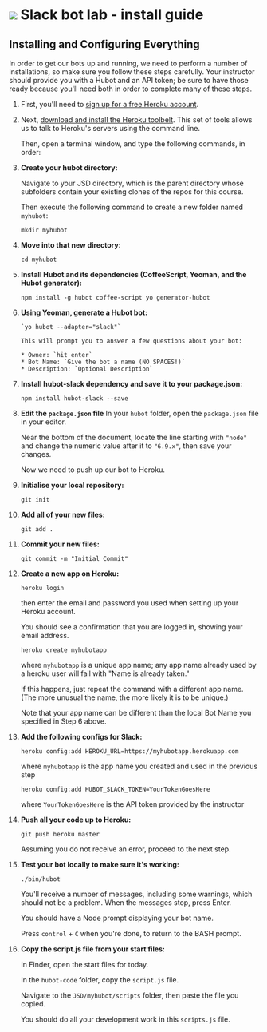 # ![](https://ga-dash.s3.amazonaws.com/production/assets/logo-9f88ae6c9c3871690e33280fcf557f33.png) Slack bot lab - install guide

## Installing and Configuring Everything

In order to get our bots up and running, we need to perform a number of installations, so make sure you follow these steps carefully.
Your instructor should provide you with a Hubot and an API token; be sure to have those ready because you'll need both in order to complete many of these steps.

1.  First, you'll need to [sign up for a free Heroku account](http://heroku.com).

2.  Next, [download and install the Heroku toolbelt](https://toolbelt.heroku.com/). This set of tools allows us to talk to Heroku's servers using the command line.

    Then, open a terminal window, and type the following commands, in order:

3.  **Create your hubot directory:**

    Navigate to your JSD directory, which is the parent directory whose subfolders contain your existing clones of the repos for this course.

    Then execute the following command to create a new folder named `myhubot`:

    `mkdir myhubot`

4.  **Move into that new directory:**

    `cd myhubot`

5.  **Install Hubot and its dependencies (CoffeeScript, Yeoman, and the Hubot generator):**

    `npm install -g hubot coffee-script yo generator-hubot`

6.  **Using Yeoman, generate a Hubot bot:**

        `yo hubot --adapter="slack"`

        This will prompt you to answer a few questions about your bot:

        * Owner: `hit enter`
        * Bot Name: `Give the bot a name (NO SPACES!)`
        * Description: `Optional Description`

    <!--
        >Note: the `--adapter="slack"` option in the `yo` command above is a workaround for a dependency-related bug in `generator-hubot` causing the program to crash when it prompts the user for what adapter they want to use. If you specify the adapter on the command line as above, the broken prompting code will be skipped. (This is all documented in [this issue](https://github.com/github/generator-hubot/issues/64) in the `generator-hubot` repo.)
    -->

7.  **Install hubot-slack dependency and save it to your package.json:**

    `npm install hubot-slack --save`

8.  **Edit the `package.json` file**
    In your `hubot` folder, open the `package.json` file in your editor.

    Near the bottom of the document, locate the line starting with `"node"` and change the numeric value after it to `"6.9.x"`, then save your changes.

    Now we need to push up our bot to Heroku.

9.  **Initialise your local repository:**

    `git init`

10. **Add all of your new files:**

    `git add .`

11. **Commit your new files:**

    `git commit -m "Initial Commit"`

12. **Create a new app on Heroku:**

    `heroku login`

    then enter the email and password you used when setting up your Heroku account.

    You should see a confirmation that you are logged in, showing your email address.

    `heroku create myhubotapp`

    where `myhubotapp` is a unique app name; any app name already used by a heroku user will fail with "Name is already taken."

    If this happens, just repeat the command with a different app name. (The more unusual the name, the more likely it is to be unique.)

    Note that your app name can be different than the local Bot Name you
    specified in Step 6 above.

13. **Add the following configs for Slack:**

    `heroku config:add HEROKU_URL=https://myhubotapp.herokuapp.com`

    where `myhubotapp` is the app name you created and used in the previous step

    `heroku config:add HUBOT_SLACK_TOKEN=YourTokenGoesHere`

    where `YourTokenGoesHere` is the API token provided by the instructor

14. **Push all your code up to Heroku:**

    `git push heroku master`

    Assuming you do not receive an error, proceed to the next step.

15. **Test your bot locally to make sure it's working:**

    `./bin/hubot`

    You'll receive a number of messages, including some warnings, which should not be a problem. When the messages stop, press Enter.

    You should have a Node prompt displaying your bot name.

    Press `control` + `C` when you're done, to return to the BASH prompt.

16. **Copy the script.js file from your start files:**

    In Finder, open the start files for today.

    In the `hubot-code` folder, copy the `script.js` file.

    Navigate to the `JSD/myhubot/scripts` folder, then paste the file you copied.

    You should do all your development work in this `scripts.js` file.
